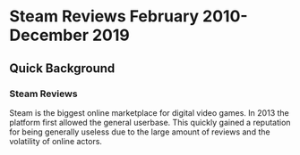 # Steam Reviews February 2010-December 2019

## Quick Background

### Steam Reviews

Steam is the biggest online marketplace for digital video games.  In 2013 the platform first allowed the general userbase. This quickly gained a reputation for being  generally useless due to the large amount of reviews and the volatility of online actors.
